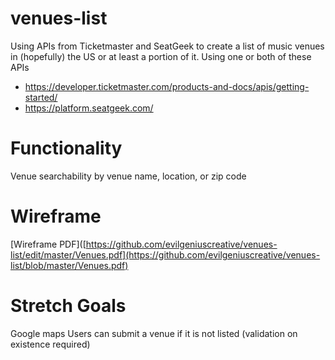 # venues-list
Using APIs from Ticketmaster and SeatGeek to create a list of music venues in (hopefully) the US or at least a portion of it. 
Using one or both of these APIs

- https://developer.ticketmaster.com/products-and-docs/apis/getting-started/
- https://platform.seatgeek.com/

# Functionality

Venue searchability by venue name, location, or zip code

# Wireframe

[Wireframe PDF]([https://github.com/evilgeniuscreative/venues-list/edit/master/Venues.pdf](https://github.com/evilgeniuscreative/venues-list/blob/master/Venues.pdf)

# Stretch Goals
Google maps
Users can submit a venue if it is not listed (validation on existence required)

